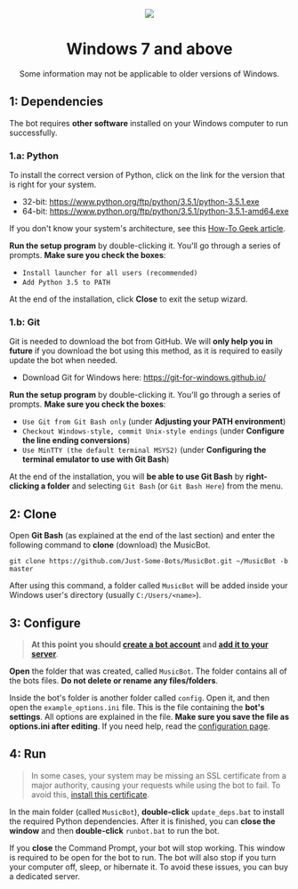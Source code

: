 <p align="center">
<img src="http://i.imgur.com/H3c2tJ8.png">
</p>

<h1 align="center">Windows 7 and above</h1>
<p align="center">Some information may not be applicable to older versions of Windows.</p>

## 1: Dependencies
The bot requires **other software** installed on your Windows computer to run successfully.

### 1.a: Python
To install the correct version of Python, click on the link for the version that is right for your system.

* 32-bit: https://www.python.org/ftp/python/3.5.1/python-3.5.1.exe
* 64-bit: https://www.python.org/ftp/python/3.5.1/python-3.5.1-amd64.exe

If you don't know your system's architecture, see this [How-To Geek article](http://www.howtogeek.com/howto/21726/how-do-i-know-if-im-running-32-bit-or-64-bit-windows-answers/).

**Run the setup program** by double-clicking it. You'll go through a series of prompts. **Make sure you check the boxes**:

* `Install launcher for all users (recommended)`
* `Add Python 3.5 to PATH`

At the end of the installation, click **Close** to exit the setup wizard.

### 1.b: Git
Git is needed to download the bot from GitHub. We will **only help you in future** if you download the bot using this method, as it is required to easily update the bot when needed.

* Download Git for Windows here: <https://git-for-windows.github.io/>

**Run the setup program** by double-clicking it. You'll go through a series of prompts. **Make sure you check the boxes**:

* `Use Git from Git Bash only` (under **Adjusting your PATH environment**)
* `Checkout Windows-style, commit Unix-style endings` (under **Configure the line ending conversions**)
* `Use MinTTY (the default terminal MSYS2)` (under **Configuring the terminal emulator to use with Git Bash**)

At the end of the installation, you will **be able to use Git Bash** by **right-clicking a folder** and selecting `Git Bash` (or `Git Bash Here`) from the menu.

## 2: Clone
Open **Git Bash** (as explained at the end of the last section) and enter the following command to **clone** (download) the MusicBot.

    git clone https://github.com/Just-Some-Bots/MusicBot.git ~/MusicBot -b master

After using this command, a folder called `MusicBot` will be added inside your Windows user's directory (usually `C:/Users/<name>`).

## 3: Configure
> **At this point you should [create a bot account](https://github.com/Just-Some-Bots/MusicBot/wiki/FAQ#how-do-i-create-a-bot-account) and [add it to your server](https://github.com/Just-Some-Bots/MusicBot/wiki/FAQ#how-do-i-add-my-bot-account-to-a-server)**.

**Open** the folder that was created, called `MusicBot`. The folder contains all of the bots files. **Do not delete or rename any files/folders**.

Inside the bot's folder is another folder called `config`. Open it, and then open the `example_options.ini` file. This is the file containing the **bot's settings**. All options are explained in the file. **Make sure you save the file as options.ini after editing**. If you need help, read the [configuration page](https://github.com/Just-Some-Bots/MusicBot/wiki/Configuration).

## 4: Run
> In some cases, your system may be missing an SSL certificate from a major authority, causing your requests while using the bot to fail. To avoid this, [install this certificate](https://support.comodo.com/index.php?/Knowledgebase/Article/GetAttachment/969/821026).

In the main folder (called `MusicBot`), **double-click** `update_deps.bat` to install the required Python dependencies. After it is finished, you can **close the window** and then **double-click** `runbot.bat` to run the bot.

If you **close** the Command Prompt, your bot will stop working. This window is required to be open for the bot to run. The bot will also stop if you turn your computer off, sleep, or hibernate it. To avoid these issues, you can buy a dedicated server.